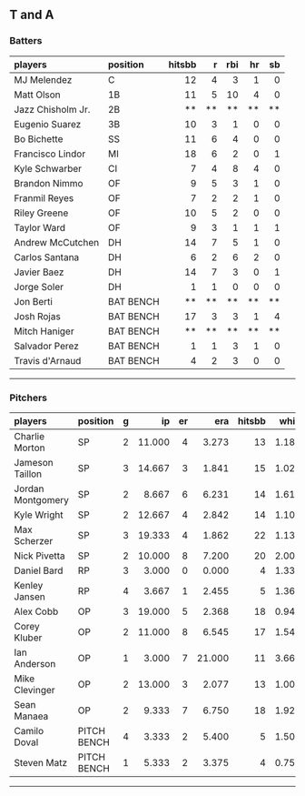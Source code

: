 ## T and A

### Batters

 
|players           |position  | hitsbb|  r| rbi| hr| sb| 
|:-----------------|:---------|------:|--:|---:|--:|--:| 
|MJ Melendez       |C         |     12|  4|   3|  1|  0| 
|Matt Olson        |1B        |     11|  5|  10|  4|  0| 
|Jazz Chisholm Jr. |2B        |     **| **|  **| **| **| 
|Eugenio Suarez    |3B        |     10|  3|   1|  0|  0| 
|Bo Bichette       |SS        |     11|  6|   4|  0|  0| 
|Francisco Lindor  |MI        |     18|  6|   2|  0|  1| 
|Kyle Schwarber    |CI        |      7|  4|   8|  4|  0| 
|Brandon Nimmo     |OF        |      9|  5|   3|  1|  0| 
|Franmil Reyes     |OF        |      7|  2|   2|  1|  0| 
|Riley Greene      |OF        |     10|  5|   2|  0|  0| 
|Taylor Ward       |OF        |      9|  3|   1|  1|  1| 
|Andrew McCutchen  |DH        |     14|  7|   5|  1|  0| 
|Carlos Santana    |DH        |      6|  2|   6|  2|  0| 
|Javier Baez       |DH        |     14|  7|   3|  0|  1| 
|Jorge Soler       |DH        |      1|  1|   0|  0|  0| 
|Jon Berti         |BAT BENCH |     **| **|  **| **| **| 
|Josh Rojas        |BAT BENCH |     17|  3|   3|  1|  4| 
|Mitch Haniger     |BAT BENCH |     **| **|  **| **| **| 
|Salvador Perez    |BAT BENCH |      1|  1|   3|  1|  0| 
|Travis d'Arnaud   |BAT BENCH |      4|  2|   3|  0|  0| 


* * *

### Pitchers

 
|players           |position    |  g|     ip| er|    era| hitsbb|  whip| so|  w| sv| 
|:-----------------|:-----------|--:|------:|--:|------:|------:|-----:|--:|--:|--:| 
|Charlie Morton    |SP          |  2| 11.000|  4|  3.273|     13| 1.182| 12|  0|  0| 
|Jameson Taillon   |SP          |  3| 14.667|  3|  1.841|     15| 1.023| 15|  1|  0| 
|Jordan Montgomery |SP          |  2|  8.667|  6|  6.231|     14| 1.615| 11|  0|  0| 
|Kyle Wright       |SP          |  2| 12.667|  4|  2.842|     14| 1.105| 13|  2|  0| 
|Max Scherzer      |SP          |  3| 19.333|  4|  1.862|     22| 1.138| 25|  0|  0| 
|Nick Pivetta      |SP          |  2| 10.000|  8|  7.200|     20| 2.000| 10|  0|  0| 
|Daniel Bard       |RP          |  3|  3.000|  0|  0.000|      4| 1.333|  2|  0|  2| 
|Kenley Jansen     |RP          |  4|  3.667|  1|  2.455|      5| 1.364|  4|  0|  3| 
|Alex Cobb         |OP          |  3| 19.000|  5|  2.368|     18| 0.947| 22|  0|  0| 
|Corey Kluber      |OP          |  2| 11.000|  8|  6.545|     17| 1.545|  5|  1|  0| 
|Ian Anderson      |OP          |  1|  3.000|  7| 21.000|     11| 3.667|  2|  0|  0| 
|Mike Clevinger    |OP          |  2| 13.000|  3|  2.077|     13| 1.000| 13|  0|  0| 
|Sean Manaea       |OP          |  2|  9.333|  7|  6.750|     18| 1.929|  7|  1|  0| 
|Camilo Doval      |PITCH BENCH |  4|  3.333|  2|  5.400|      5| 1.500|  5|  0|  1| 
|Steven Matz       |PITCH BENCH |  1|  5.333|  2|  3.375|      4| 0.750|  7|  1|  0| 


* * *


